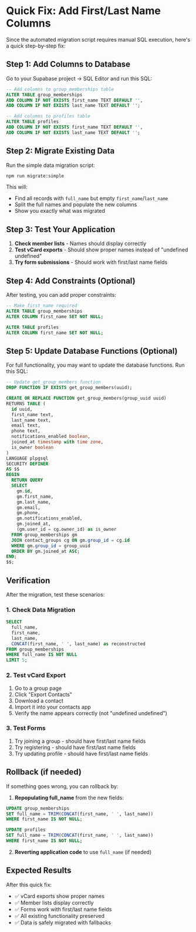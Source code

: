 # Quick Fix: Add First/Last Name Columns

Since the automated migration script requires manual SQL execution, here's a quick step-by-step fix:

## Step 1: Add Columns to Database

Go to your Supabase project → SQL Editor and run this SQL:

```sql
-- Add columns to group_memberships table
ALTER TABLE group_memberships 
ADD COLUMN IF NOT EXISTS first_name TEXT DEFAULT '',
ADD COLUMN IF NOT EXISTS last_name TEXT DEFAULT '';

-- Add columns to profiles table  
ALTER TABLE profiles
ADD COLUMN IF NOT EXISTS first_name TEXT DEFAULT '',
ADD COLUMN IF NOT EXISTS last_name TEXT DEFAULT '';
```

## Step 2: Migrate Existing Data

Run the simple data migration script:

```bash
npm run migrate:simple
```

This will:
- Find all records with `full_name` but empty `first_name`/`last_name`
- Split the full names and populate the new columns
- Show you exactly what was migrated

## Step 3: Test Your Application

1. **Check member lists** - Names should display correctly
2. **Test vCard exports** - Should show proper names instead of "undefined undefined"
3. **Try form submissions** - Should work with first/last name fields

## Step 4: Add Constraints (Optional)

After testing, you can add proper constraints:

```sql
-- Make first_name required
ALTER TABLE group_memberships 
ALTER COLUMN first_name SET NOT NULL;

ALTER TABLE profiles
ALTER COLUMN first_name SET NOT NULL;
```

## Step 5: Update Database Functions (Optional)

For full functionality, you may want to update the database functions. Run this SQL:

```sql
-- Update get_group_members function
DROP FUNCTION IF EXISTS get_group_members(uuid);

CREATE OR REPLACE FUNCTION get_group_members(group_uuid uuid)
RETURNS TABLE (
  id uuid,
  first_name text,
  last_name text,
  email text,
  phone text,
  notifications_enabled boolean,
  joined_at timestamp with time zone,
  is_owner boolean
) 
LANGUAGE plpgsql
SECURITY DEFINER
AS $$
BEGIN
  RETURN QUERY
  SELECT 
    gm.id,
    gm.first_name,
    gm.last_name,
    gm.email,
    gm.phone,
    gm.notifications_enabled,
    gm.joined_at,
    (gm.user_id = cg.owner_id) as is_owner
  FROM group_memberships gm
  JOIN contact_groups cg ON gm.group_id = cg.id
  WHERE gm.group_id = group_uuid
  ORDER BY gm.joined_at ASC;
END;
$$;
```

## Verification

After the migration, test these scenarios:

### 1. Check Data Migration
```sql
SELECT 
  full_name,
  first_name,
  last_name,
  CONCAT(first_name, ' ', last_name) as reconstructed
FROM group_memberships 
WHERE full_name IS NOT NULL
LIMIT 5;
```

### 2. Test vCard Export
1. Go to a group page
2. Click "Export Contacts"
3. Download a contact
4. Import it into your contacts app
5. Verify the name appears correctly (not "undefined undefined")

### 3. Test Forms
1. Try joining a group - should have first/last name fields
2. Try registering - should have first/last name fields
3. Try updating profile - should have first/last name fields

## Rollback (if needed)

If something goes wrong, you can rollback by:

1. **Repopulating full_name** from the new fields:
```sql
UPDATE group_memberships 
SET full_name = TRIM(CONCAT(first_name, ' ', last_name))
WHERE first_name IS NOT NULL;

UPDATE profiles 
SET full_name = TRIM(CONCAT(first_name, ' ', last_name))
WHERE first_name IS NOT NULL;
```

2. **Reverting application code** to use `full_name` (if needed)

## Expected Results

After this quick fix:
- ✅ vCard exports show proper names
- ✅ Member lists display correctly  
- ✅ Forms work with first/last name fields
- ✅ All existing functionality preserved
- ✅ Data is safely migrated with fallbacks